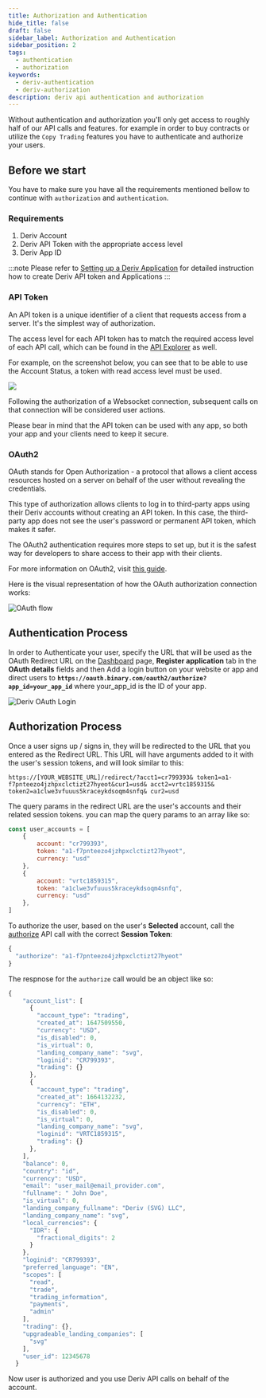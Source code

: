 ```yaml
---
title: Authorization and Authentication
hide_title: false
draft: false
sidebar_label: Authorization and Authentication
sidebar_position: 2
tags:
  - authentication
  - authorization
keywords:
  - deriv-authentication
  - deriv-authorization
description: deriv api authentication and authorization
---
```

Without authentication and authorization you'll only get access to roughly half of our API calls and features. for example in order to buy contracts or utilize the `Copy Trading` features you have to authenticate and authorize your users.

## Before we start

You have to make sure you have all the requirements mentioned bellow to continue with `authorization` and `authentication`.

### Requirements

1. Deriv Account 
2. Deriv API Token with the appropriate access level
3. Deriv App ID 

:::note
Please refer to [Setting up a Deriv Application](docs/application_setup) for detailed instruction how to create Deriv API token and Applications
:::

### API Token

An API token is a unique identifier of a client that requests access from a server. It's the simplest way of authorization.

The access level for each API token has to match the required access level of each API call, which can be found in the [API Explorer](https://api.deriv.com/api-explorer) as well.

For example, on the screenshot below, you can see that to be able to use the Account Status, a token with read access level must be used.

![](/img/acc_status_scope_api_explorer.png)

Following the authorization of a Websocket connection, subsequent calls on that connection will be considered user actions.

Please bear in mind that the API token can be used with any app, so both your app and your clients need to keep it secure.

### OAuth2

OAuth stands for Open Authorization - a protocol that allows a client access resources hosted on a server on behalf of the user without revealing the credentials.

This type of authorization allows clients to log in to third-party apps using their Deriv accounts without creating an API token. In this case, the third-party app does not see the user's password or permanent API token, which makes it safer.

The OAuth2 authentication requires more steps to set up, but it is the safest way for developers to share access to their app with their clients.

For more information on OAuth2, visit [this guide](https://aaronparecki.com/oauth-2-simplified/).

Here is the visual representation of how the OAuth authorization connection works:

![OAuth flow](/img/how_oauth_works.png "OAuth flow")

## Authentication Process

In order to Authenticate your user, specify the URL that will be used as the OAuth Redirect URL on the [Dashboard](/dashboard) page, **Register application** tab in the **OAuth details** fields and then Add a login button on your website or app and direct users to **`https://oauth.binary.com/oauth2/authorize?app_id=your_app_id`** where your_app_id is the ID of your app.



![Deriv OAuth Login](/img/oauth_login.png "Deriv OAuth Login")



## Authorization Process

Once a user signs up / signs in, they will be redirected to the URL that you entered as the Redirect URL. This URL will have arguments added to it with the user's session tokens, and will look similar to this:

`https://[YOUR_WEBSITE_URL]/redirect/?acct1=cr799393& token1=a1-f7pnteezo4jzhpxclctizt27hyeot&cur1=usd& acct2=vrtc1859315& token2=a1clwe3vfuuus5kraceykdsoqm4snfq& cur2=usd`



The query params in the redirect URL are the user's accounts and their related session tokens. you can map the query params to an array like so:
```js
const user_accounts = [
    {
        account: "cr799393",
        token: "a1-f7pnteezo4jzhpxclctizt27hyeot",
        currency: "usd"
    },
    {
        account: "vrtc1859315",
        token: "a1clwe3vfuuus5kraceykdsoqm4snfq",
        currency: "usd"
    },
]
```
To authorize the user, based on the user's **Selected** account, call the [authorize](https://api.deriv.com/api-explorer#authorize)  API call with the correct **Session Token**:
```js
{
  "authorize": "a1-f7pnteezo4jzhpxclctizt27hyeot"
}
```

The respnose for the `authorize` call would be an object like so:
```js
{
    "account_list": [
      {
        "account_type": "trading",
        "created_at": 1647509550,
        "currency": "USD",
        "is_disabled": 0,
        "is_virtual": 0,
        "landing_company_name": "svg",
        "loginid": "CR799393",
        "trading": {}
      },
      {
        "account_type": "trading",
        "created_at": 1664132232,
        "currency": "ETH",
        "is_disabled": 0,
        "is_virtual": 0,
        "landing_company_name": "svg",
        "loginid": "VRTC1859315",
        "trading": {}
      },
    ],
    "balance": 0,
    "country": "id",
    "currency": "USD",
    "email": "user_mail@email_provider.com",
    "fullname": " John Doe",
    "is_virtual": 0,
    "landing_company_fullname": "Deriv (SVG) LLC",
    "landing_company_name": "svg",
    "local_currencies": {
      "IDR": {
        "fractional_digits": 2
      }
    },
    "loginid": "CR799393",
    "preferred_language": "EN",
    "scopes": [
      "read",
      "trade",
      "trading_information",
      "payments",
      "admin"
    ],
    "trading": {},
    "upgradeable_landing_companies": [
      "svg"
    ],
    "user_id": 12345678
  }
```
Now user is authorized and you use Deriv API calls on behalf of the account.